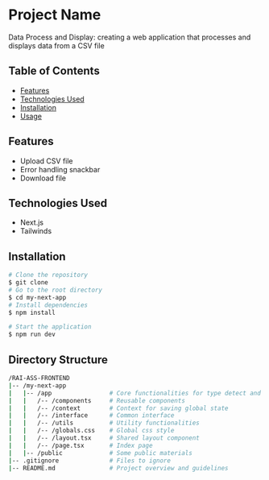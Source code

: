 # Project Name

Data Process and Display: creating a web application that processes and displays data from a CSV file

## Table of Contents

- [Features](#features)
- [Technologies Used](#technologies-used)
- [Installation](#installation)
- [Usage](#usage)

## Features

- Upload CSV file
- Error handling snackbar
- Download file

## Technologies Used

- Next.js
- Tailwinds

## Installation

```bash
# Clone the repository
$ git clone
# Go to the root directory
$ cd my-next-app
# Install dependencies
$ npm install

# Start the application
$ npm run dev
```

## Directory Structure

```bash
/RAI-ASS-FRONTEND
|-- /my-next-app
|   |-- /app                # Core functionalities for type detect and infer
|   |   /-- /components     # Reusable components
|   |   /-- /context        # Context for saving global state
|   |   /-- /interface      # Common interface
|   |   /-- /utils          # Utility functionalities
|   |   /-- /globals.css    # Global css style
|   |   /-- /layout.tsx     # Shared layout component
|   |   /-- /page.tsx       # Index page
|   |-- /public             # Some public materials
|-- .gitignore              # Files to ignore
|-- README.md               # Project overview and guidelines
```
